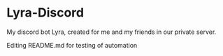 # Lyra-Discord
My discord bot Lyra, created for me and my friends in our private server.

Editing README.md for testing of automation
